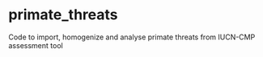 # primate_threats
Code to import, homogenize and analyse primate threats from IUCN-CMP assessment tool
